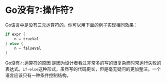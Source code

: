 # Go没有?:操作符?

Go语言中是没有三元运算符的。你可以用下面的例子实现相同效果：

```go
if expr {
    n = trueVal
} else {
    n = falseVal
}
```

Go没有`?:`运算符的原因 是因为设计者看过非常多的写的很复杂而时常运行失败的表达式。`if-else`这种形式，虽然写的代码更长，但是毫无疑问的更加整洁。一个语言应该只有一种条件控制结构。

